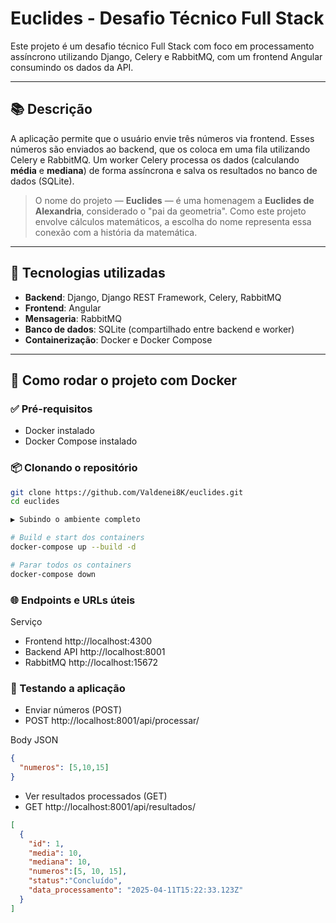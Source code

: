 # Euclides - Desafio Técnico Full Stack

Este projeto é um desafio técnico Full Stack com foco em processamento assíncrono utilizando Django, Celery e RabbitMQ, com um frontend Angular consumindo os dados da API.

---

## 📚 Descrição

A aplicação permite que o usuário envie três números via frontend. Esses números são enviados ao backend, que os coloca em uma fila utilizando Celery e RabbitMQ. Um worker Celery processa os dados (calculando **média** e **mediana**) de forma assíncrona e salva os resultados no banco de dados (SQLite).

> O nome do projeto — **Euclides** — é uma homenagem a **Euclides de Alexandria**, considerado o "pai da geometria". Como este projeto envolve cálculos matemáticos, a escolha do nome representa essa conexão com a história da matemática.

---

## 🧰 Tecnologias utilizadas

- **Backend**: Django, Django REST Framework, Celery, RabbitMQ
- **Frontend**: Angular
- **Mensageria**: RabbitMQ
- **Banco de dados**: SQLite (compartilhado entre backend e worker)
- **Containerização**: Docker e Docker Compose

---

## 🚀 Como rodar o projeto com Docker

### ✅ Pré-requisitos

- Docker instalado
- Docker Compose instalado

### 📦 Clonando o repositório

```bash
git clone https://github.com/Valdenei8K/euclides.git
cd euclides

▶️ Subindo o ambiente completo

# Build e start dos containers
docker-compose up --build -d

# Parar todos os containers
docker-compose down
```

### 🌐 Endpoints e URLs úteis

Serviço	
- Frontend	http://localhost:4300
- Backend API	http://localhost:8001
- RabbitMQ	http://localhost:15672

### 🧪 Testando a aplicação
   -  Enviar números (POST)  
   -  POST http://localhost:8001/api/processar/   


Body JSON
```json
{
  "numeros": [5,10,15]
}
```

- Ver resultados processados (GET)
- GET http://localhost:8001/api/resultados/
```json
[
  {
    "id": 1,
    "media": 10,
    "mediana": 10,
    "numeros":[5, 10, 15],
    "status":"Concluído",
    "data_processamento": "2025-04-11T15:22:33.123Z"
  }
]
```